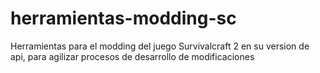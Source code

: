 # herramientas-modding-sc
Herramientas para el modding del juego Survivalcraft 2 en su version de api, para agilizar procesos de  desarrollo de modificaciones
